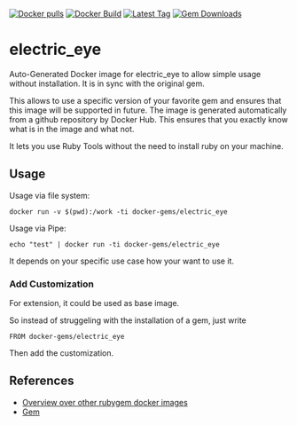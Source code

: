 [![Docker pulls](https://img.shields.io/docker/pulls/rubygem/electric_eye.svg)](https://hub.docker.com/r/rubygem/electric_eye/)
[![Docker Build](https://img.shields.io/docker/automated/rubygem/electric_eye.svg)](https://hub.docker.com/r/rubygem/electric_eye/)
[![Latest Tag](https://img.shields.io/github/tag/docker-rubygem/electric_eye.svg)](https://hub.docker.com/r/rubygem/electric_eye/)
[![Gem Downloads](https://img.shields.io/gem/dt/electric_eye.svg)](https://rubygems.org/gems/electric_eye/)
# electric_eye

Auto-Generated Docker image for electric_eye to allow simple usage without installation.
It is in sync with the original gem.

This allows to use a specific version of your favorite gem and ensures that this image will be supported in future.
The image is generated automatically from a github repository by Docker Hub.
This ensures that you exactly know what is in the image and what not.

It lets you use Ruby Tools without the need to install ruby on your machine.

## Usage

Usage via file system:

`docker run -v $(pwd):/work -ti docker-gems/electric_eye`

Usage via Pipe:

`echo "test" | docker run -ti docker-gems/electric_eye`

It depends on your specific use case how your want to use it.

### Add Customization

For extension, it could be used as base image.

So instead of struggeling with the installation of a gem, just write

`FROM docker-gems/electric_eye`

Then add the customization.

## References

 - [Overview over other rubygem docker images](https://github.com/thinkbot/docker-rubygem)
 - [Gem](https://rubygems.org/gems/electric_eye/)
